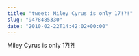 ```yaml
---
title: "tweet: Miley Cyrus is only 17!?!"
slug: "9478485330"
date: "2010-02-22T14:42:02+00:00"
---
```

Miley Cyrus is only 17!?!